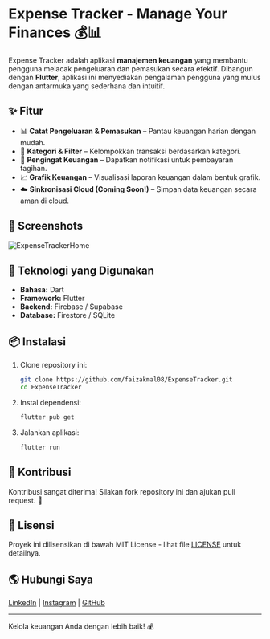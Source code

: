 # Expense Tracker - Manage Your Finances 💰📊

Expense Tracker adalah aplikasi **manajemen keuangan** yang membantu pengguna melacak pengeluaran dan pemasukan secara efektif. Dibangun dengan **Flutter**, aplikasi ini menyediakan pengalaman pengguna yang mulus dengan antarmuka yang sederhana dan intuitif.

## ✨ Fitur

- 📊 **Catat Pengeluaran & Pemasukan** – Pantau keuangan harian dengan mudah.
- 📅 **Kategori & Filter** – Kelompokkan transaksi berdasarkan kategori.
- 🔔 **Pengingat Keuangan** – Dapatkan notifikasi untuk pembayaran tagihan.
- 📈 **Grafik Keuangan** – Visualisasi laporan keuangan dalam bentuk grafik.
- ☁️ **Sinkronisasi Cloud (Coming Soon!)** – Simpan data keuangan secara aman di cloud.

## 📸 Screenshots

![ExpenseTrackerHome](https://github.com/user-attachments/assets/expensetracker-home.png)

## 🚀 Teknologi yang Digunakan

- **Bahasa:** Dart
- **Framework:** Flutter
- **Backend:** Firebase / Supabase
- **Database:** Firestore / SQLite

## 📦 Instalasi

1. Clone repository ini:
   ```bash
   git clone https://github.com/faizakmal08/ExpenseTracker.git
   cd ExpenseTracker
   ```
2. Instal dependensi:
   ```bash
   flutter pub get
   ```
3. Jalankan aplikasi:
   ```bash
   flutter run
   ```

## 🤝 Kontribusi

Kontribusi sangat diterima! Silakan fork repository ini dan ajukan pull request. 🚀

## 📜 Lisensi

Proyek ini dilisensikan di bawah MIT License - lihat file [LICENSE](LICENSE) untuk detailnya.

## 🌎 Hubungi Saya

[LinkedIn](https://www.linkedin.com/in/faizakmalprogammer/) | [Instagram](https://www.instagram.com/faizkmall/) | [GitHub](https://github.com/faizakmal08)

---

Kelola keuangan Anda dengan lebih baik! 💰
